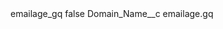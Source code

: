 <?xml version="1.0" encoding="UTF-8"?>
<CustomMetadata xmlns="http://soap.sforce.com/2006/04/metadata" xmlns:xsi="http://www.w3.org/2001/XMLSchema-instance" xmlns:xsd="http://www.w3.org/2001/XMLSchema">
    <label>emailage_gq</label>
    <protected>false</protected>
    <values>
        <field>Domain_Name__c</field>
        <value xsi:type="xsd:string">emailage.gq</value>
    </values>
</CustomMetadata>
